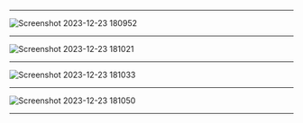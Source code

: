 __________________________________________________________________________________________________________________________________________________________
![Screenshot 2023-12-23 180952](https://github.com/cihandundar/vue-add-to-cart/assets/94462152/fa6c998c-81fc-4fbd-b017-5b75a72ac0ed)
__________________________________________________________________________________________________________________________________________________________
![Screenshot 2023-12-23 181021](https://github.com/cihandundar/vue-add-to-cart/assets/94462152/6f72ba62-8eb6-40f9-9489-ccf93adeba79)
__________________________________________________________________________________________________________________________________________________________
![Screenshot 2023-12-23 181033](https://github.com/cihandundar/vue-add-to-cart/assets/94462152/d210837f-80e6-4743-96f7-0b28f7c7c41f)
__________________________________________________________________________________________________________________________________________________________
![Screenshot 2023-12-23 181050](https://github.com/cihandundar/vue-add-to-cart/assets/94462152/3fd95c11-3d4f-492f-9dfa-d0eea7b35a22)
__________________________________________________________________________________________________________________________________________________________
